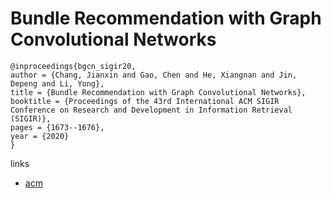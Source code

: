 # Bundle Recommendation with Graph Convolutional Networks

```
@inproceedings{bgcn_sigir20,
author = {Chang, Jianxin and Gao, Chen and He, Xiangnan and Jin, Depeng and Li, Yong},
title = {Bundle Recommendation with Graph Convolutional Networks},
booktitle = {Proceedings of the 43rd International ACM SIGIR Conference on Research and Development in Information Retrieval (SIGIR)},
pages = {1673--1676},
year = {2020}
}
```

links
- [acm](https://dl.acm.org/doi/10.1145/3397271.3401198)
